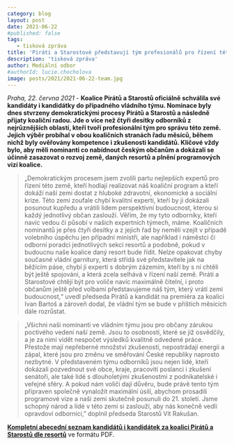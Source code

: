 ```yaml
---
category: blog
layout: post
date: 2021-06-22
#published: false
tags: 
   - tisková zpráva
title: 'Piráti a Starostové představují tým profesionálů pro řízení této země'
description: 'tisková zpráva'
author: Mediální odbor
#authorId: lucie.chocholova
image: posts/2021/2021-06-22-team.jpg
---
```


*Praha, 22. června 2021* - **Koalice Pirátů a Starostů oficiálně schválila své kandidáty i kandidátky do případného vládního týmu. Nominace byly dnes stvrzeny demokratickými procesy Pirátů a Starostů a následně přijaty koaliční radou. Jde o více než čtyři desítky odborníků z nejrůznějších oblastí, kteří tvoří profesionální tým pro správu této země. Jejich výběr probíhal v obou koaličních stranách řadu měsíců, během nichž byly ověřovány kompetence i zkušenosti kandidátů. Klíčové vždy bylo, aby měli nominanti co nabídnout českým občanům a dokázali se účinně zasazovat o rozvoj země, daných resortů a plnění programových vizí koalice.**

> „Demokratickým procesem jsem zvolili partu nejlepších expertů pro řízení této země, kteří hodlají realizovat náš koaliční program a kteří dokáží naší zemi dostat z hluboké zdravotní, ekonomické a sociální krize. Této zemi zoufale chybí kvalitní experti, kteří by ji dokázali posunout kupředu a  vrátili lidem perspektivní budoucnost, kterou si každý jednotlivý občan zaslouží. Věřím, že my tyto odborníky, kteří navíc vedou či působí v našich expertních týmech, máme. Koaličních nominantů je přes čtyři desítky a z jejich řad by neměli vzejít v případě volebního úspěchu jen případní ministři, ale například i náměstci či odborní poradci jednotlivých sekcí resortů a podobně, pokud v budoucnu naše koalice daný resort bude řídit. Nelze opakovat chyby současné vládní garnitury, která střídá své představitele jak na běžícím páse, chybí ji experti s dobrým zázemím, kteří by s ní chtěli být ještě spojováni, a která zcela selhává v řízení naší země. Piráti a Starostové chtějí být pro voliče navíc maximálně čitelní, i proto občanům ještě před volbami představujeme náš tým, který vrátí zemi budoucnost,“ uvedl předseda Pirátů a kandidát na premiéra za koalici Ivan Bartoš a zároveň dodal, že vládní tým se bude v příštích měsících dále rozrůstat.

> „Všichni naši nominanti ve vládním týmu jsou pro občany zárukou poctivého vedení naší země. Jsou to osobnosti, které se již osvědčily, a je za nimi vidět nespočet výsledků kvalitně odvedené práce. Přestože mají nepřeberné množství zkušeností, nepostrádají energii a zápal, které jsou pro změnu ve směřování České republiky naprosto nezbytné. V představeném týmu odborníků jsou nejen lidé, kteří dokázali pozvednout své obce, kraje, pracovití poslanci i zkušení senátoři, ale také lidé s dlouholetými zkušenostmi z podnikatelské i veřejné sféry. A pokud nám voliči dají důvěru, bude právě tento tým připraven společně vynaložit maximální úsilí, abychom prosadili programové vize a naši zemi skutečně posunuli do 21. století. Jsme schopný národ a lidé v této zemi si zaslouží, aby nás konečně vedli opravdoví odborníci,” doplnil předseda Starostů Vít Rakušan.

[**Kompletní abecední seznam kandidátů i kandidátek za koalici Pirátů a Starostů dle resortů**](https://a.pirati.cz/stredocesky/files/Vladni_tym_Pirati_a_Starostove.pdf) ve formátu PDF.
